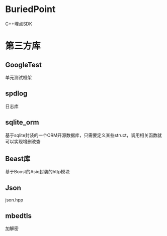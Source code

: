 # BuriedPoint
C++埋点SDK

# 第三方库
## GoogleTest
单元测试框架

## spdlog
日志库

## sqlite_orm
基于sqlite封装的一个ORM开源数据库，只需要定义某些struct，调用相关函数就可以实现增删改查

## Beast库
基于Boost的Asio封装的http模块

## Json
json.hpp

## mbedtls
加解密
